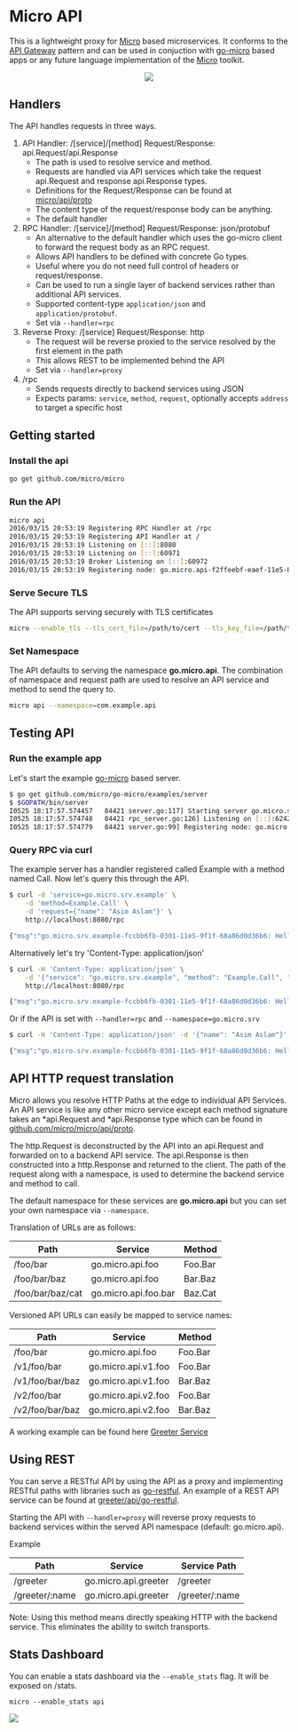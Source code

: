 # Micro API

This is a lightweight proxy for [Micro](https://github.com/micro/micro) based microservices. It conforms to the [API Gateway](http://microservices.io/patterns/apigateway.html) pattern and can be used in conjuction with [go-micro](https://github.com/micro/go-micro) based apps or any future language implementation of the [Micro](https://github.com/micro/micro) toolkit.

<p align="center">
  <img src="api.png" />
</p>


## Handlers

The API handles requests in three ways.

1. API Handler: /[service]/[method]	Request/Response: api.Request/api.Response
	- The path is used to resolve service and method.
	- Requests are handled via API services which take the request api.Request and response api.Response types. 
	- Definitions for the Request/Response can be found at [micro/api/proto](https://github.com/micro/micro/tree/master/api/proto)
	- The content type of the request/response body can be anything.
	- The default handler
2. RPC Handler: /[service]/[method]	Request/Response: json/protobuf
	- An alternative to the default handler which uses the go-micro client to forward the request body as an RPC request.
	- Allows API handlers to be defined with concrete Go types.
	- Useful where you do not need full control of headers or request/response.
	- Can be used to run a single layer of backend services rather than additional API services.
	- Supported content-type `application/json` and `application/protobuf`.
	- Set via `--handler=rpc`
3. Reverse Proxy: /[service]		Request/Response: http
	- The request will be reverse proxied to the service resolved by the first element in the path
	- This allows REST to be implemented behind the API
	- Set via `--handler=proxy`
4. /rpc
	- Sends requests directly to backend services using JSON
	- Expects params: `service`, `method`, `request`, optionally accepts `address` to target a specific host

## Getting started

### Install the api

```bash
go get github.com/micro/micro
```

### Run the API

```bash
micro api
2016/03/15 20:53:19 Registering RPC Handler at /rpc
2016/03/15 20:53:19 Registering API Handler at /
2016/03/15 20:53:19 Listening on [::]:8080
2016/03/15 20:53:19 Listening on [::]:60971
2016/03/15 20:53:19 Broker Listening on [::]:60972
2016/03/15 20:53:19 Registering node: go.micro.api-f2ffeebf-eaef-11e5-817c-68a86d0d36b6
```

### Serve Secure TLS

The API supports serving securely with TLS certificates

```bash
micro --enable_tls --tls_cert_file=/path/to/cert --tls_key_file=/path/to/key api
```

### Set Namespace

The API defaults to serving the namespace **go.micro.api**. The combination of namespace and request path 
are used to resolve an API service and method to send the query to. 

```bash
micro api --namespace=com.example.api
```

## Testing API

### Run the example app

Let's start the example [go-micro](https://github.com/micro/go-micro) based server.

```bash
$ go get github.com/micro/go-micro/examples/server
$ $GOPATH/bin/server 
I0525 18:17:57.574457   84421 server.go:117] Starting server go.micro.srv.example id go.micro.srv.example-fccbb6fb-0301-11e5-9f1f-68a86d0d36b6
I0525 18:17:57.574748   84421 rpc_server.go:126] Listening on [::]:62421
I0525 18:17:57.574779   84421 server.go:99] Registering node: go.micro.srv.example-fccbb6fb-0301-11e5-9f1f-68a86d0d36b6
```

### Query RPC via curl

The example server has a handler registered called Example with a method named Call. Now let's query this through the API.

```bash
$ curl -d 'service=go.micro.srv.example' \
	-d 'method=Example.Call' \
	-d 'request={"name": "Asim Aslam"}' \
	http://localhost:8080/rpc

{"msg":"go.micro.srv.example-fccbb6fb-0301-11e5-9f1f-68a86d0d36b6: Hello Asim Aslam"}
```

Alternatively let's try 'Content-Type: application/json'

```bash
$ curl -H 'Content-Type: application/json' \
	-d '{"service": "go.micro.srv.example", "method": "Example.Call", "request": {"name": "Asim Aslam"}}' \
	http://localhost:8080/rpc

{"msg":"go.micro.srv.example-fccbb6fb-0301-11e5-9f1f-68a86d0d36b6: Hello Asim Aslam"}
```

Or if the API is set with `--handler=rpc` and `--namespace=go.micro.srv`

```bash
$ curl -H 'Content-Type: application/json' -d '{"name": "Asim Aslam"}' http://localhost:8080/example/call

{"msg":"go.micro.srv.example-fccbb6fb-0301-11e5-9f1f-68a86d0d36b6: Hello Asim Aslam"}
```


## API HTTP request translation

Micro allows you resolve HTTP Paths at the edge to individual API Services. An API service is like any other 
micro service except each method signature takes an *api.Request and *api.Response type which can be found in 
[github.com/micro/micro/api/proto](https://github.com/micro/micro/tree/master/api/proto).

The http.Request is deconstructed by the API into an api.Request and forwarded on to a backend API service. 
The api.Response is then constructed into a http.Response and returned to the client. The path of the request 
along with a namespace, is used to determine the backend service and method to call.

The default namespace for these services are **go.micro.api** but you can set your own namespace via `--namespace`.

Translation of URLs are as follows:

Path	|	Service	|	Method
----	|	----	|	----
/foo/bar	|	go.micro.api.foo	|	Foo.Bar
/foo/bar/baz	|	go.micro.api.foo	|	Bar.Baz
/foo/bar/baz/cat	|	go.micro.api.foo.bar	|	Baz.Cat

Versioned API URLs can easily be mapped to service names:

Path	|	Service	|	Method
----	|	----	|	----
/foo/bar	|	go.micro.api.foo	|	Foo.Bar
/v1/foo/bar	|	go.micro.api.v1.foo	|	Foo.Bar
/v1/foo/bar/baz	|	go.micro.api.v1.foo	|	Bar.Baz
/v2/foo/bar	|	go.micro.api.v2.foo	|	Foo.Bar
/v2/foo/bar/baz	|	go.micro.api.v2.foo	|	Bar.Baz

A working example can be found here [Greeter Service](https://github.com/micro/micro/tree/master/examples/greeter)

## Using REST

You can serve a RESTful API by using the API as a proxy and implementing RESTful paths with libraries such as [go-restful](https://github.com/emicklei/go-restful). 
An example of a REST API service can be found at [greeter/api/go-restful](https://github.com/micro/micro/tree/master/examples/greeter/api/go-restful).

Starting the API with `--handler=proxy` will reverse proxy requests to backend services within the served API namespace (default: go.micro.api). 

Example

Path	|	Service	|	Service Path
---	|	---	|	---
/greeter	|	go.micro.api.greeter	|	/greeter
/greeter/:name	|	go.micro.api.greeter	|	/greeter/:name


Note: Using this method means directly speaking HTTP with the backend service. This eliminates the ability to switch transports.

## Stats Dashboard

You can enable a stats dashboard via the `--enable_stats` flag. It will be exposed on /stats.

```shell
micro --enable_stats api
```

<img src="https://github.com/micro/micro/blob/master/doc/stats.png">



